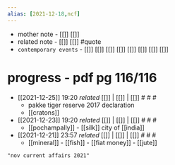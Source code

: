 ```yaml
---
alias: [2021-12-18,ncf]
---
```

- mother note - [[]] [[]]
- related note - [[]] [[]] #quote
- `contemporary events` - [[]] [[]] [[]] [[]] [[]] [[]] [[]] [[]]

# progress - pdf pg 116/116
- [[2021-12-25]] 19:20 _related_ [[]] | [[]] | [[]] # # #
	- pakke tiger reserve 2017 declaration
	- [[cratons]]
- [[2021-12-23]] 19:20 _related_ [[]] | [[]] | [[]] # # #
	- [[pochampally]] - [[silk]] city of [[india]]
- [[2021-12-21]] 23:57 _related_ [[]] | [[]] | [[]] # # #
	- [[mineral]]	- [[fish]]	- [[fiat money]]	- [[jute]]

```query 2021-12-25 19:41
"nov current affairs 2021"
```